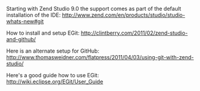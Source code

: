 Starting with Zend Studio 9.0 the support comes as part of the default installation of the IDE:
http://www.zend.com/en/products/studio/studio-whats-new#git

How to install and setup EGit:
http://clintberry.com/2011/02/zend-studio-and-github/

Here is an alternate setup for GitHub:
http://www.thomasweidner.com/flatpress/2011/04/03/using-git-with-zend-studio/

Here's a good guide how to use EGit:
http://wiki.eclipse.org/EGit/User_Guide